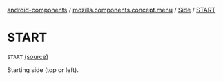 [android-components](../../index.md) / [mozilla.components.concept.menu](../index.md) / [Side](index.md) / [START](./-s-t-a-r-t.md)

# START

`START` [(source)](https://github.com/mozilla-mobile/android-components/blob/master/components/concept/menu/src/main/java/mozilla/components/concept/menu/Side.kt#L14)

Starting side (top or left).

